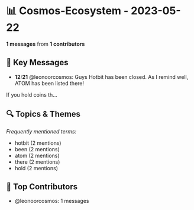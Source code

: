 # 📊 Cosmos-Ecosystem - 2023-05-22
**1 messages** from **1 contributors**

## 💬 Key Messages
- **12:21** @leonoorcosmos: Guys Hotbit has been closed. As I remind well, 
ATOM has been listed there!

If you hold coins th...

## 🔍 Topics & Themes
*Frequently mentioned terms:*
- hotbit (2 mentions)
- been (2 mentions)
- atom (2 mentions)
- there (2 mentions)
- hold (2 mentions)

## 👥 Top Contributors
- @leonoorcosmos: 1 messages